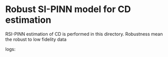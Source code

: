 # Robust SI-PINN model for CD estimation
RSI-PINN estimation of CD is performed in this directory.
Robustness mean the robust to low fidelity data

logs:
